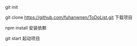 git init 

git clone https://github.com/fuhanwnen/ToDoList.git  下载项目

npm install  安装依赖

git start  起动项目

